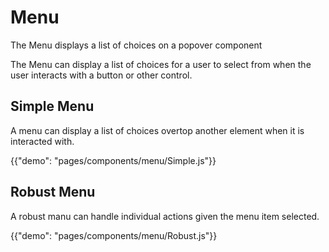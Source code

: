 # Menu

<p class="description">The Menu displays a list of choices on a popover component</p>

The Menu can display a list of choices for a user to select from when the user interacts with a button or other control.

## Simple Menu

A menu can display a list of choices overtop another element when it is interacted with.

{{"demo": "pages/components/menu/Simple.js"}}

## Robust Menu

A robust manu can handle individual actions given the menu item selected.

{{"demo": "pages/components/menu/Robust.js"}}

